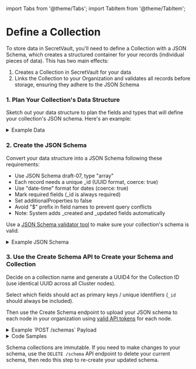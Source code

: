 import Tabs from '@theme/Tabs';
import TabItem from '@theme/TabItem';

# Define a Collection

To store data in SecretVault, you'll need to define a Collection with a JSON Schema, which creates a structured container for your records (individual pieces of data). This has two main effects:

1. Creates a Collection in SecretVault for your data
2. Links the Collection to your Organization and validates all records before storage, ensuring they adhere to the JSON Schema

### 1. Plan Your Collection's Data Structure

Sketch out your data structure to plan the fields and types that will define your collection's JSON schema. Here's an example:

<details>
<summary>Example Data</summary>

```json
service = Netflix //string
username = JohnDoe13 //string
password = p4$$worD //string
registered_at = 2022-01-01T00:00:00Z //datetime
```

</details>

### 2. Create the JSON Schema

Convert your data structure into a JSON Schema following these requirements:

- Use JSON Schema draft-07, type "array"
- Each record needs a unique \_id (UUID format, coerce: true)
- Use "date-time" format for dates (coerce: true)
- Mark required fields (\_id is always required)
- Set additionalProperties to false
- Avoid "$" prefix in field names to prevent query conflicts
- Note: System adds \_created and \_updated fields automatically

Use a [JSON Schema validator tool](https://www.jsonschemavalidator.net/) to make sure your collection's schema is valid.

<details>
<summary>Example JSON Schema</summary>

```json
{
  "$schema": "http://json-schema.org/draft-07/schema#",
  "type": "array",
  "items": {
    "type": "object",
    "properties": {
      "_id": {
        "type": "string",
        "format": "uuid",
        "coerce": true
      },
      "service": {
        "type": "string"
      },
      "username": {
        "type": "string"
      },
      "password": {
        "type": "string"
      },
      "registered_at": {
        "type": "string",
        "format": "date-time",
        "coerce": true
      }
    },
    "required": ["_id", "service", "username", "password", "registered_at"],
    "additionalProperties": false
  }
}
```

</details>

### 3. Use the Create Schema API to Create your Schema and Collection

Decide on a collection name and generate a UUID4 for the Collection ID (use identical UUID across all Cluster nodes).

Select which fields should act as primary keys / unique identifiers (`_id` should always be included).

Then use the Create Schema endpoint to upload your JSON schema to each node in your organization using [valid API tokens](/build/secretVault-secretDataAnalytics/generate-tokens) for each node.

<details>
<summary>Example `POST /schemas` Payload</summary>

```json
{
  "_id": "9b22147f-d6d5-40f1-927d-96c08XXXXXXXX",
  "name": "My services",
  "keys": ["_id"],
  "schema": {
    "$schema": "http://json-schema.org/draft-07/schema#",
    "type": "array",
    "items": {
      "type": "object",
      "properties": {
        "_id": {
          "type": "string",
          "format": "uuid",
          "coerce": true
        },
        "service": {
          "type": "string"
        },
        "username": {
          "type": "string"
        },
        "password": {
          "type": "string"
        },
        "registered_at": {
          "type": "string",
          "format": "date-time",
          "coerce": true
        }
      },
      "required": ["_id", "service", "username", "password", "registered_at"],
      "additionalProperties": false
    }
  }
}
```

</details>

<details>
<summary>Code Samples</summary>

<Tabs>
  <TabItem value="python" label="Python">

```python reference showGithubLink
https://github.com/NillionNetwork/blind-module-examples/blob/main/nildb/secretvault_python/nildb_api.py#L88-L111
```

```python reference showGithubLink
https://github.com/NillionNetwork/blind-module-examples/blob/main/nildb/secretvault_python/define_collection.py#L12-L38
```

</TabItem>
<TabItem value="typescript" label="TypeScript">

```tsx reference showGithubLink
https://github.com/NillionNetwork/blind-module-examples/blob/main/nildb/secretvault_nextjs/app/api/create-schema/route.ts
```

</TabItem> 
<TabItem value="wrapper" label="JavaScript (with wrapper)">

### Install nillion-sv-wrappers

```bash
npm i nillion-sv-wrappers
```

### Run the createSchema script

```bash
node createSchema.js
```

<Tabs>
  <TabItem value="createSchema" label="createSchema.js">
```javascript reference showGithubLink
https://github.com/NillionNetwork/nillion-sv-wrappers/blob/main/examples/createSchema.js
```
</TabItem>
  <TabItem value="orgConfig" label="orgConfig.js">
```javascript reference showGithubLink
https://github.com/NillionNetwork/nillion-sv-wrappers/blob/main/examples/orgConfig.js
```
</TabItem>
</Tabs>

</TabItem>

<TabItem value="wrapper-py" label="Python (with wrapper)">

### Install secretvaults

```bash
pip install secretvaults
```

### Run the schema_create script

```bash
python3 schema_create.py
```

<Tabs>
  <TabItem value="createSchema" label="schema_create.py">
```javascript reference showGithubLink
https://github.com/NillionNetwork/secretvaults-py/blob/main/examples/store_encryption/schema_create.py
```
</TabItem>
  <TabItem value="orgConfig" label="org_config.py">
```javascript reference showGithubLink
https://github.com/NillionNetwork/secretvaults-py/blob/main/examples/org_config.py
```
</TabItem>
</Tabs>

</TabItem>

</Tabs>
</details>

Schema collections are immutable. If you need to make changes to your schema, use the `DELETE /schema` API endpoint to delete your current schema, then redo this step to re-create your updated schema.
